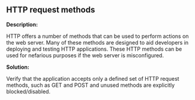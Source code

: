 
HTTP request methods
-------

**Description:**

HTTP offers a number of methods that can be used to perform actions on the web server. 
Many of these methods are designed to aid developers in deploying and testing 
HTTP applications. These HTTP methods can be used for nefarious purposes if the web 
server is misconfigured.


**Solution:**

Verify that the application accepts only a defined set of HTTP request methods, such as 
GET and POST and unused methods are explicitly blocked/disabled.
	
